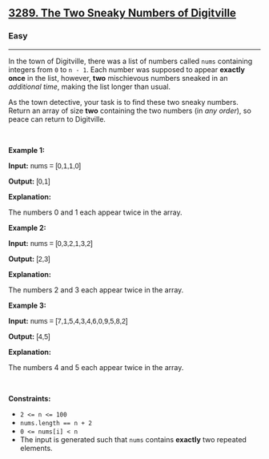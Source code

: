 <h2><a href="https://leetcode.com/problems/the-two-sneaky-numbers-of-digitville/">3289. The Two Sneaky Numbers of Digitville</a></h2><h3>Easy</h3><hr><div><p>In the town of Digitville, there was a list of numbers called <code style="font-family: monospace, Bangla780, sans-serif;">nums</code> containing integers from <code style="font-family: monospace, Bangla780, sans-serif;">0</code> to <code style="font-family: monospace, Bangla780, sans-serif;">n - 1</code>. Each number was supposed to appear <strong>exactly once</strong> in the list, however, <strong>two</strong> mischievous numbers sneaked in an <em>additional time</em>, making the list longer than usual.<!-- notionvc: c37cfb04-95eb-4273-85d5-3c52d0525b95 --></p>

<p>As the town detective, your task is to find these two sneaky numbers. Return an array of size <strong>two</strong> containing the two numbers (in <em>any order</em>), so peace can return to Digitville.<!-- notionvc: 345db5be-c788-4828-9836-eefed31c982f --></p>

<p>&nbsp;</p>
<p><strong class="example">Example 1:</strong></p>

<div class="example-block">
<p><strong>Input:</strong> <span class="example-io" style="font-family: Menlo, Bangla780, sans-serif;">nums = [0,1,1,0]</span></p>

<p><strong>Output:</strong> <span class="example-io" style="font-family: Menlo, Bangla780, sans-serif;">[0,1]</span></p>

<p><strong>Explanation:</strong></p>

<p>The numbers 0 and 1 each appear twice in the array.</p>
</div>

<p><strong class="example">Example 2:</strong></p>

<div class="example-block">
<p><strong>Input:</strong> <span class="example-io" style="font-family: Menlo, Bangla780, sans-serif;">nums = [0,3,2,1,3,2]</span></p>

<p><strong>Output:</strong> <span class="example-io" style="font-family: Menlo, Bangla780, sans-serif;">[2,3]</span></p>

<p><strong>Explanation: </strong></p>

<p>The numbers 2 and 3 each appear twice in the array.</p>
</div>

<p><strong class="example">Example 3:</strong></p>

<div class="example-block">
<p><strong>Input:</strong> <span class="example-io" style="font-family: Menlo, Bangla780, sans-serif;">nums = [7,1,5,4,3,4,6,0,9,5,8,2]</span></p>

<p><strong>Output:</strong> <span class="example-io" style="font-family: Menlo, Bangla780, sans-serif;">[4,5]</span></p>

<p><strong>Explanation: </strong></p>

<p>The numbers 4 and 5 each appear twice in the array.</p>
</div>

<p>&nbsp;</p>
<p><strong>Constraints:</strong></p>

<ul>
	<li data-stringify-border="0" data-stringify-indent="1"><code style="font-family: monospace, Bangla780, sans-serif;">2 &lt;= n &lt;= 100</code></li>
	<li data-stringify-border="0" data-stringify-indent="1"><code style="font-family: monospace, Bangla780, sans-serif;">nums.length == n + 2</code></li>
	<li data-stringify-border="0" data-stringify-indent="1"><code data-stringify-type="code" style="font-family: monospace, Bangla780, sans-serif;">0 &lt;= nums[i] &lt; n</code></li>
	<li data-stringify-border="0" data-stringify-indent="1">The input is generated such that <code style="font-family: monospace, Bangla780, sans-serif;">nums</code> contains <strong>exactly</strong> two repeated elements.</li>
</ul>
</div>
